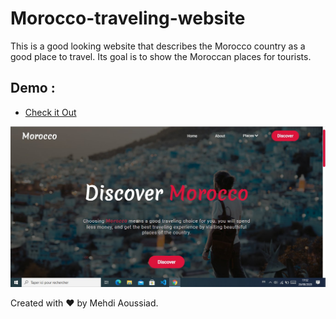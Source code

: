 # Morocco-traveling-website
This is a good looking website that describes the Morocco country as a good place to travel. Its goal is to show the Moroccan places for tourists.

## Demo : 
- [Check it Out](https://aoussiad-mehdi.github.io/Morocco-traveling-website/index.html#)

![](images/hero.jpg)

Created with ❤️ by Mehdi Aoussiad.


